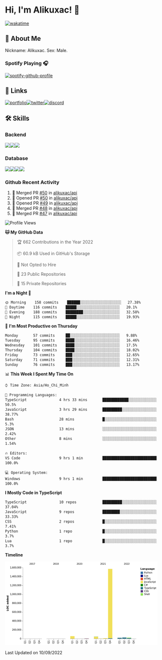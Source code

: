 # Hi, I'm Alikuxac! 👋
[![wakatime](https://wakatime.com/badge/user/f351a39f-05c3-4440-84c7-6444ba23d95e.svg)](https://wakatime.com/@alikuxac)
## 🚀 About Me
Nickname: Alikuxac.
Sex: Male.

### Spotify Playing 🎧
[![spotify-github-profile](https://spotify-github-profile.vercel.app/api/view?uid=1ug46od67cxvdqjx4zr7l33i4&cover_image=true&theme=natemoo-re&bar_color=53b14f&bar_color_cover=false)](https://open.spotify.com/user/1ug46od67cxvdqjx4zr7l33i4)

## 🔗 Links
[![portfolio][portfolio-badge]][website-link][![twitter][twitter-badge]][twitter-link][![discord][discord-badge]][discord-link]

## 🛠 Skills
<!---### Frontend--->

### Backend
[![](https://img.shields.io/badge/C%23-239120?style=for-the-badge&logo=c-sharp&logoColor=white)]()[![](https://img.shields.io/badge/JavaScript-F7DF1E?style=for-the-badge&logo=javascript&logoColor=black)]()[![](https://img.shields.io/badge/TypeScript-007ACC?style=for-the-badge&logo=typescript&logoColor=white)]()
### Database
[![](https://img.shields.io/badge/MySQL-00000F?style=for-the-badge&logo=mysql&logoColor=white)]()[![](https://img.shields.io/badge/MongoDB-4EA94B?style=for-the-badge&logo=mongodb&logoColor=white)]()[![](https://img.shields.io/badge/PostgreSQL-316192?style=for-the-badge&logo=postgresql&logoColor=white)]()[![](https://img.shields.io/badge/Redis-D82C20?style=for-the-badge&logo=RedislogoColor=white)]()
<!---### Tools--->

<!---### Framework--->

### Github Recent Activity
<!--START_SECTION:activity-->
1. 🎉 Merged PR [#50](https://github.com/alikuxac/api/pull/50) in [alikuxac/api](https://github.com/alikuxac/api)
2. 💪 Opened PR [#50](https://github.com/alikuxac/api/pull/50) in [alikuxac/api](https://github.com/alikuxac/api)
3. 💪 Opened PR [#49](https://github.com/alikuxac/api/pull/49) in [alikuxac/api](https://github.com/alikuxac/api)
4. 🎉 Merged PR [#48](https://github.com/alikuxac/api/pull/48) in [alikuxac/api](https://github.com/alikuxac/api)
5. 🎉 Merged PR [#47](https://github.com/alikuxac/api/pull/47) in [alikuxac/api](https://github.com/alikuxac/api)
<!--END_SECTION:activity-->

<!--START_SECTION:waka-->
![Profile Views](http://img.shields.io/badge/Profile%20Views-3-blue)

**🐱 My GitHub Data** 

> 🏆 662 Contributions in the Year 2022
 > 
> 📦 60.9 kB Used in GitHub's Storage 
 > 
> 🚫 Not Opted to Hire
 > 
> 📜 23 Public Repositories 
 > 
> 🔑 15 Private Repositories  
 > 
**I'm a Night 🦉** 

```text
🌞 Morning    158 commits    ██████░░░░░░░░░░░░░░░░░░░   27.38% 
🌆 Daytime    116 commits    █████░░░░░░░░░░░░░░░░░░░░   20.1% 
🌃 Evening    188 commits    ████████░░░░░░░░░░░░░░░░░   32.58% 
🌙 Night      115 commits    █████░░░░░░░░░░░░░░░░░░░░   19.93%

```
📅 **I'm Most Productive on Thursday** 

```text
Monday       57 commits     ██░░░░░░░░░░░░░░░░░░░░░░░   9.88% 
Tuesday      95 commits     ████░░░░░░░░░░░░░░░░░░░░░   16.46% 
Wednesday    101 commits    ████░░░░░░░░░░░░░░░░░░░░░   17.5% 
Thursday     104 commits    ████░░░░░░░░░░░░░░░░░░░░░   18.02% 
Friday       73 commits     ███░░░░░░░░░░░░░░░░░░░░░░   12.65% 
Saturday     71 commits     ███░░░░░░░░░░░░░░░░░░░░░░   12.31% 
Sunday       76 commits     ███░░░░░░░░░░░░░░░░░░░░░░   13.17%

```


📊 **This Week I Spent My Time On** 

```text
⌚︎ Time Zone: Asia/Ho_Chi_Minh

💬 Programming Languages: 
TypeScript               4 hrs 33 mins       ████████████░░░░░░░░░░░░░   50.5% 
JavaScript               3 hrs 29 mins       █████████░░░░░░░░░░░░░░░░   38.77% 
Bash                     28 mins             █░░░░░░░░░░░░░░░░░░░░░░░░   5.3% 
JSON                     13 mins             ░░░░░░░░░░░░░░░░░░░░░░░░░   2.42% 
Other                    8 mins              ░░░░░░░░░░░░░░░░░░░░░░░░░   1.54%

🔥 Editors: 
VS Code                  9 hrs 1 min         █████████████████████████   100.0%

💻 Operating System: 
Windows                  9 hrs 1 min         █████████████████████████   100.0%

```

**I Mostly Code in TypeScript** 

```text
TypeScript               10 repos            █████████░░░░░░░░░░░░░░░░   37.04% 
JavaScript               9 repos             ████████░░░░░░░░░░░░░░░░░   33.33% 
CSS                      2 repos             █░░░░░░░░░░░░░░░░░░░░░░░░   7.41% 
Python                   1 repo              █░░░░░░░░░░░░░░░░░░░░░░░░   3.7% 
Lua                      1 repo              █░░░░░░░░░░░░░░░░░░░░░░░░   3.7%

```


**Timeline**

![Chart not found](https://raw.githubusercontent.com/alikuxac/alikuxac/master/charts/bar_graph.png) 


 Last Updated on 10/09/2022
<!--END_SECTION:waka-->

<!--- Link definition --->
[website-link]: https://alikuxac.xyz/
[twitter-link]: https://twitter.com/alikuxac
[discord-link]: https://discord.gg/8yfv46W
[kofi-link]: https://ko-fi.com/alikuxac
[Facebook]: https://www.facebook.com/anikuxac

[Instagram]: https://www.instagram.com/alikuxac/

<!--- Badgee Imag --->
[portfolio-badge]: https://img.shields.io/badge/my_portfolio-000?style=for-the-badge&logo=ko-fi&logoColor=white
[twitter-badge]: https://img.shields.io/badge/twitter-1DA1F2?style=for-the-badge&logo=twitter&logoColor=white
[discord-badge]: https://img.shields.io/badge/Discord-7289DA?style=for-the-badge&logo=discord&logoColor=white
